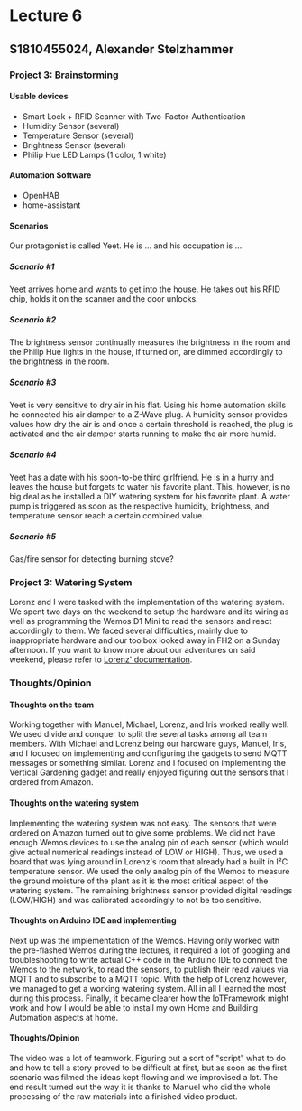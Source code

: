 # Lecture 6
## S1810455024, Alexander Stelzhammer

### Project 3: Brainstorming
#### Usable devices
- Smart Lock + RFID Scanner with Two-Factor-Authentication
- Humidity Sensor (several)
- Temperature Sensor (several)
- Brightness Sensor (several)
- Philip Hue LED Lamps (1 color, 1 white)

#### Automation Software
- OpenHAB
- home-assistant

#### Scenarios

Our protagonist is called Yeet. He is ... and his occupation is .... 

##### Scenario #1
Yeet arrives home and wants to get into the house. He takes out his RFID chip, holds it on the scanner and the door unlocks.

##### Scenario #2
The brightness sensor continually measures the brightness in the room and the Philip Hue lights in the house, if turned on, are dimmed accordingly to the brightness in the room.

##### Scenario #3
Yeet is very sensitive to dry air in his flat. Using his home automation skills he connected his air damper to a Z-Wave plug. A humidity sensor provides values how dry the air is and once a certain threshold is reached, the plug is activated and the air damper starts running to make the air more humid.

##### Scenario #4
Yeet has a date with his soon-to-be third girlfriend. He is in a hurry and leaves the house but forgets to water his favorite plant. This, however, is no big deal as he installed a DIY watering system for his favorite plant. A water pump is triggered as soon as the respective humidity, brightness, and temperature sensor reach a certain combined value.

##### Scenario #5
Gas/fire sensor for detecting burning stove?


### Project 3: Watering System
Lorenz and I were tasked with the implementation of the watering system. We spent two days on the weekend to setup the hardware and its wiring as well as programming the Wemos D1 Mini to read the sensors and react accordingly to them.
We faced several difficulties, mainly due to inappropriate hardware and our toolbox looked away in FH2 on a Sunday afternoon.
If you want to know more about our adventures on said weekend, please refer to [Lorenz' documentation](../../../4%20-%20Project3/Watering%20System/readme.md).

### Thoughts/Opinion
#### Thoughts on the team
Working together with Manuel, Michael, Lorenz, and Iris worked really well. We used divide and conquer to split the several tasks among all team members. With Michael and Lorenz being our hardware guys, Manuel, Iris, and I focused on implementing and configuring the gadgets to send MQTT messages or something similar. Lorenz and I focused on implementing the Vertical Gardening gadget and really enjoyed figuring out the sensors that I ordered from Amazon.

#### Thoughts on the watering system
Implementing the watering system was not easy. The sensors that were ordered on Amazon turned out to give some problems. We did not have enough Wemos devices to use the analog pin of each sensor (which would give actual numerical readings instead of LOW or HIGH). Thus, we used a board that was lying around in Lorenz's room that already had a built in I²C temperature sensor. We used the only analog pin of the Wemos to measure the ground moisture of the plant as it is the most critical aspect of the watering system. The remaining brightness sensor provided digital readings (LOW/HIGH) and was calibrated accordingly to not be too sensitive.

#### Thoughts on Arduino IDE and implementing
Next up was the implementation of the Wemos. Having only worked with the pre-flashed Wemos during the lectures, it required a lot of googling and troubleshooting to write actual C++ code in the Arduino IDE to connect the Wemos to the network, to read the sensors, to publish their read values via MQTT and to subscribe to a MQTT topic. With the help of Lorenz however, we managed to get a working watering system.
All in all I learned the most during this process. Finally, it became clearer how the IoTFramework might work and how I would be able to install my own Home and Building Automation aspects at home.

#### Thoughts/Opinion
The video was a lot of teamwork. Figuring out a sort of "script" what to do and how to tell a story proved to be difficult at first, but as soon as the first scenario was filmed the ideas kept flowing and we improvised a lot. The end result turned out the way it is thanks to Manuel who did the whole processing of the raw materials into a finished video product.